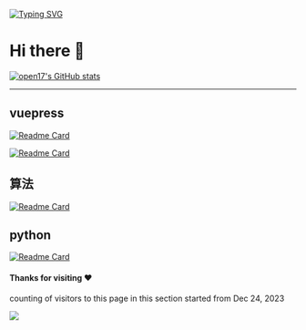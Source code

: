 [![Typing SVG](https://readme-typing-svg.demolab.com?font=Fira+Code&pause=1000&color=B40EF7&random=false&width=435&lines=def+lowbit(x)%3A+++++return+x%26(-x);def+union(x%2Cy)%3A+++uf%5Bfind(x)%5D%3Dfind(y))](https://github.com/open17/)

# Hi there 👋

[![open17's GitHub stats](https://github-readme-stats.vercel.app/api?username=open17&show_icons=true)](https://github.com/open17/)

***
## vuepress
[![Readme Card](https://github-readme-stats.vercel.app/api/pin/?username=open17&repo=vuepress-theme-easy-book)](https://github.com/open17/vuepress-theme-easy-book)


[![Readme Card](https://github-readme-stats.vercel.app/api/pin/?username=open17&repo=vuepress-theme-qbook)](https://github.com/open17/vuepress-theme-qbook)

## 算法 
[![Readme Card](https://github-readme-stats.vercel.app/api/pin/?username=open17&repo=Python-for-CP)](https://github.com/open17/Python-for-CP)

## python
[![Readme Card](https://github-readme-stats.vercel.app/api/pin/?username=open17&repo=Bilibili_Downloader_Cli)](https://github.com/open17/Bilibili_Downloader_Cli)




#### Thanks for visiting :heart:
counting of visitors to this page in this section started from Dec 24, 2023

[![](https://count.getloli.com/get/@open17.github.readme?theme=rule34)](https://github.com/open17/)

</br>
